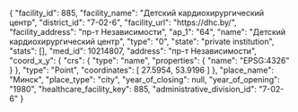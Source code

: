{
    "facility_id": 885,
    "facility_name": "Детский кардиохирургический центр",
    "district_id": "7-02-6",
    "facility_url": "https:\/\/dhc.by\/",
    "facility_address": "пр-т Независимости",
    "ap_1": "64",
    "name": "Детский кардиохирургический центр",
    "type": "0",
    "state": "private institution",
    "stats": [],
    "med_id": 10214807,
    "address": "пр-т Независимости",
    "coord_x_y": {
        "crs": {
            "type": "name",
            "properties": {
                "name": "EPSG:4326"
            }
        },
        "type": "Point",
        "coordinates": [
            27.5954,
            53.9196
        ]
    },
    "place_name": "Минск",
    "place_type": "city",
    "year_of_closing": null,
    "year_of_opening": "1980",
    "healthcare_facility_key": 885,
    "administrative_division_id": "7-02-6"
}